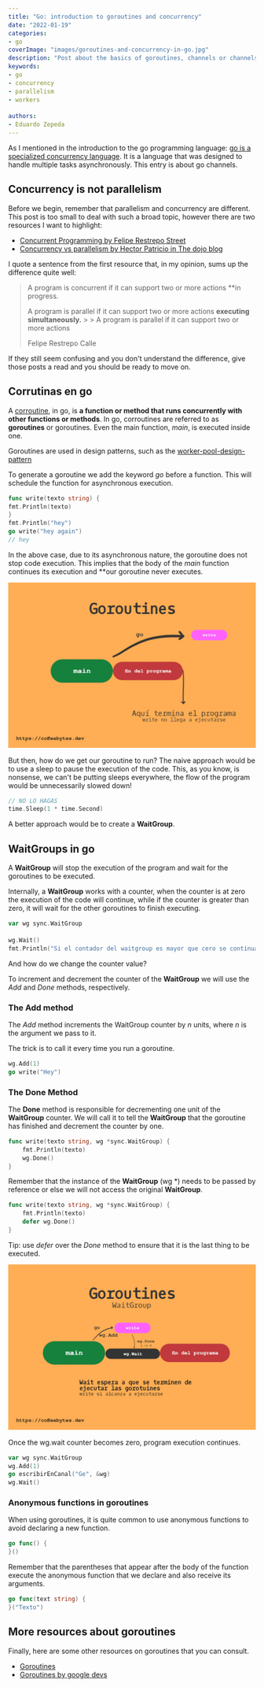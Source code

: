 ```yaml
---
title: "Go: introduction to goroutines and concurrency"
date: "2022-01-19"
categories:
- go
coverImage: "images/goroutines-and-concurrency-in-go.jpg"
description: "Post about the basics of goroutines, channels or channels, waitgroups and locks in the golang or go programming language."
keywords:
- go
- concurrency
- parallelism
- workers

authors:
- Eduardo Zepeda
---
```


As I mentioned in the introduction to the go programming language: [go is a specialized concurrency language](/golang-introduction-to-the-variables-and-data-types-language/). It is a language that was designed to handle multiple tasks asynchronously. This entry is about go channels.

## Concurrency is not parallelism

Before we begin, remember that parallelism and concurrency are different. This post is too small to deal with such a broad topic, however there are two resources I want to highlight:

* [Concurrent Programming by Felipe Restrepo
Street](http://ferestrepoca.github.io/paradigmas-de-programacion/progconcurrente/concurrente_teoria/index.html)
* [Concurrency vs parallelism by Hector Patricio in The dojo
blog](https://blog.thedojo.mx/2019/04/17/la-diferencia-entre-concurrencia-y-paralelismo.html)

I quote a sentence from the first resource that, in my opinion, sums up the difference quite well:

> A program is concurrent if it can support two or more actions **in
> progress.
>
> A program is parallel if it can support two or more actions **executing
> simultaneously.** > > A program is parallel if it can support two or more actions
>
> Felipe Restrepo Calle

If they still seem confusing and you don't understand the difference, give those posts a read and you should be ready to move on.

## Corrutinas en go

A [corroutine](https://es.wikipedia.org/wiki/Corrutina), in go, is **a function or method that runs concurrently with other functions or methods**. In go, corroutines are referred to as **goroutines** or goroutines. Even the main function, _main_, is executed inside one.

Goroutines are used in design patterns, such as the [worker-pool-design-pattern](explanation-of-worker-pool-design-pattern/)

To generate a goroutine we add the keyword _go_ before a function. This will schedule the function for asynchronous execution.

```go
func write(texto string) {
fmt.Println(texto)
}
fmt.Println("hey")
go write("hey again")
// hey
```

In the above case, due to its asynchronous nature, the goroutine does not stop code execution. This implies that the body of the _main_ function continues its execution and **our goroutine never executes.

![Goroutine operation in go](images/golang-goroutine-3.jpg)

But then, how do we get our goroutine to run? The naive approach would be to use a sleep to pause the execution of the code. This, as you know, is nonsense, we can't be putting sleeps everywhere, the flow of the program would be unnecessarily slowed down!

```go
// NO LO HAGAS
time.Sleep(1 * time.Second)
```

A better approach would be to create a **WaitGroup**.

## WaitGroups in go

A **WaitGroup** will stop the execution of the program and wait for the goroutines to be executed.

Internally, a **WaitGroup** works with a counter, when the counter is at zero the execution of the code will continue, while if the counter is greater than zero, it will wait for the other goroutines to finish executing.

```go
var wg sync.WaitGroup

wg.Wait()
fmt.Println("Si el contador del waitgroup es mayor que cero se continuará con esta función.")
```

And how do we change the counter value?

To increment and decrement the counter of the **WaitGroup** we will use the _Add_ and _Done_ methods, respectively.

### The Add method

The _Add_ method increments the WaitGroup counter by _n_ units, where _n_ is the argument we pass to it.

The trick is to call it every time you run a goroutine.

```go
wg.Add(1)
go write("Hey")
```

### The Done Method

The **Done** method is responsible for decrementing one unit of the **WaitGroup** counter. We will call it to tell the **WaitGroup** that the goroutine has finished and decrement the counter by one.

```go
func write(texto string, wg *sync.WaitGroup) {
    fmt.Println(texto)
    wg.Done()
}
```

Remember that the instance of the **WaitGroup** (wg *) needs to be passed by reference or else we will not access the original **WaitGroup**.

```go
func write(texto string, wg *sync.WaitGroup) {
    fmt.Println(texto)
    defer wg.Done()
}
```

Tip: use _defer_ over the _Done_ method to ensure that it is the last thing to be executed.

![Operation of a waiting group in go](images/golang-goroutine-wait-2.jpg)

Once the wg.wait counter becomes zero, program execution continues.

```go
var wg sync.WaitGroup
wg.Add(1)
go escribirEnCanal("Ge", &wg)
wg.Wait()
```

### Anonymous functions in goroutines

When using goroutines, it is quite common to use anonymous functions to avoid declaring a new function.

```go
go func() {
}()
```

Remember that the parentheses that appear after the body of the function execute the anonymous function that we declare and also receive its arguments.

```go
go func(text string) {
}("Texto")
```

## More resources about goroutines

Finally, here are some other resources on goroutines that you can consult.

* [Goroutines](https://golangbot.com/goroutines/)
* [Goroutines by google devs](https://www.youtube.com/watch?v=f6kdp27TYZs)